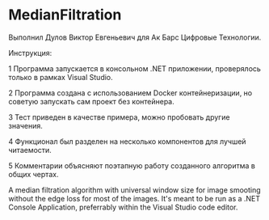 # MedianFiltration
Выполнил Дулов Виктор Евгеньевич для Ак Барс Цифровые Технологии.

Инструкция: 

1 Программа запускается в консольном .NET приложении, проверялось только в рамках Visual Studio.

2 Программа создана с использованием Docker контейнеризации, но советую запускать сам проект без контейнера.

3 Тест приведен в качестве примера, можно пробовать другие значения.

4 Функционал был разделен на несколько компонентов для лучшей читаемости.

5 Комментарии объясняют поэтапную работу созданного алгоритма в общих чертах.

A median filtration algorithm with universal window size for image smooting without the edge loss for most of the images.
It's meant to be run as a .NET Console Application, preferrably within the Visual Studio code editor.
